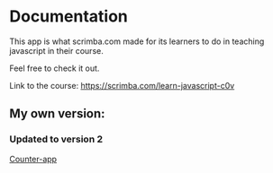 # Documentation

This app is what scrimba.com made for its learners to do in teaching javascript in their course.

Feel free to check it out.

Link to the course:
https://scrimba.com/learn-javascript-c0v

## My own version:
### Updated to version 2
[Counter-app](https://counting-tool-app.netlify.app/)